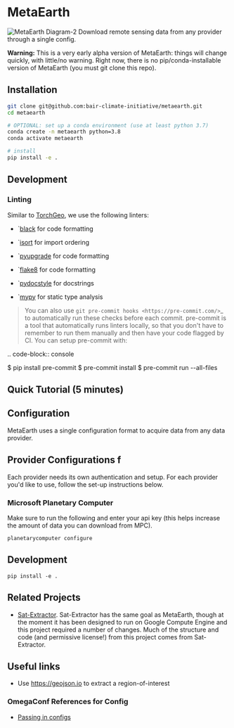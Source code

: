 # MetaEarth
![MetaEarth Diagram-2](https://user-images.githubusercontent.com/1455579/174143989-b04c6a22-8064-4850-897b-fe50ae7243e4.png)
Download remote sensing data from any provider through a single config.

**Warning:** This is a very early alpha version of MetaEarth: things will change quickly, with little/no warning. Right now, there is no pip/conda-installable version of MetaEarth (you must git clone this repo).

## Installation
```bash
git clone git@github.com:bair-climate-initiative/metaearth.git
cd metaearth

# OPTIONAL: set up a conda environment (use at least python 3.7)
conda create -n metaearth python=3.8
conda activate metaearth

# install
pip install -e .
```


## Development

### Linting
Similar to [TorchGeo](https://torchgeo.readthedocs.io/en/stable/user/contributing.html#linters), we use the following linters:

* `[black](https://black.readthedocs.io/) for code formatting
* `[isort](https://pycqa.github.io/isort/) for import ordering
* `[pyupgrade](https://github.com/asottile/pyupgrade) for code formatting

* `[flake8](https://flake8.pycqa.org/) for code formatting
* `[pydocstyle](https://www.pydocstyle.org/) for docstrings
* `[mypy](https://mypy.readthedocs.io/) for static type analysis

> You can also use `git pre-commit hooks <https://pre-commit.com/>`_ to automatically run these checks before each commit. pre-commit is a tool that automatically runs linters locally, so that you don't have to remember to run them manually and then have your code flagged by CI. You can setup pre-commit with:

.. code-block:: console

   $ pip install pre-commit
   $ pre-commit install
   $ pre-commit run --all-files

## Quick Tutorial (5 minutes)

## Configuration
MetaEarth uses a single configuration format to acquire data from any data provider.

<!-- TODO: discuss when to use more than one config file for a set of imagery -->

## Provider Configurations f
Each provider needs its own authentication and setup. For each provider you'd like to use, follow the set-up instructions below.

### Microsoft Planetary Computer

Make sure to run the following and enter your api key (this helps increase the amount of data you can download from MPC).
```
planetarycomputer configure 
```



## Development
```
pip install -e .
```

## Related Projects

* [Sat-Extractor](https://github.com/FrontierDevelopmentLab/sat-extractor#authentication). Sat-Extractor has the same goal as MetaEarth, though at the moment it has been designed to run on Google Compute Engine and this project required a number of changes. Much of the structure and code (and permissive license!) from this project comes from Sat-Extractor.

## Useful links

* Use https://geojson.io to extract a region-of-interest    



### OmegaConf References for Config 
* [Passing in configs](https://omegaconf.readthedocs.io/en/2.2_branch/usage.html?highlight=command%20line#from-command-line-arguments)

